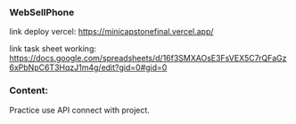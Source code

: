### WebSellPhone
link deploy vercel: https://minicapstonefinal.vercel.app/

link task sheet working: https://docs.google.com/spreadsheets/d/16f3SMXAOsE3FsVEX5C7rQFaGz6xPbNpC6T3HqzJ1m4g/edit?gid=0#gid=0

### Content:
Practice use API connect with project.
